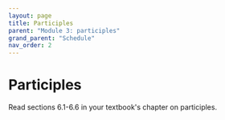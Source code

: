 ```yaml
---
layout: page
title: Participles
parent: "Module 3: participles"
grand_parent: "Schedule"
nav_order: 2
---
```


# Participles

Read sections 6.1-6.6 in your textbook's chapter on participles.
